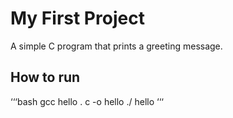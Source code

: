 # My First Project
A simple C program that prints a greeting message.
## How to run
‘‘‘bash
gcc hello . c -o hello
./ hello
‘‘‘
